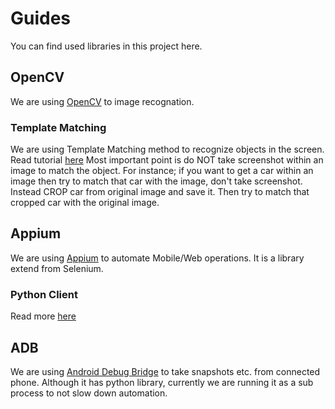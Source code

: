 # Guides
You can find used libraries in this project here.

## OpenCV
We are using [OpenCV](https://docs.opencv.org/4.3.0/) to image recognation.
### Template Matching
We are using Template Matching method to recognize objects in the screen. 
Read tutorial [here](https://docs.opencv.org/master/d4/dc6/tutorial_py_template_matching.html)
Most important point is do NOT take screenshot within an image to match the object. For instance;
if you want to get a car within an image then try to match that car with the image, don't take screenshot.
Instead CROP car from original image and save it. Then try to match that cropped car with the original image.

## Appium
We are using [Appium](https://github.com/appium/appiu) to automate Mobile/Web operations. It is a library extend from Selenium.
### Python Client
Read more [here](https://pypi.org/project/Appium-Python-Client/)

## ADB
We are using [Android Debug Bridge](https://developer.android.com/studio/command-line/adb) to take snapshots
etc. from connected phone. Although it has python library, currently we are running it as a sub process to not slow down
automation.